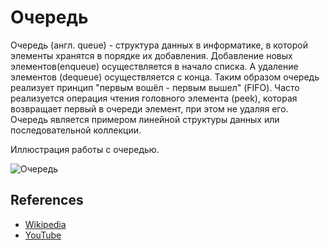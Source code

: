 # Очередь

Очередь (англ. queue) - структура данных в информатике, в которой элементы
хранятся в порядке их добавления. Добавление новых элементов(enqueue)
осуществляется в начало списка. А удаление элементов (dequeue)
осуществляется с конца. Таким образом очередь реализует принцип
"первым вошёл - первым вышел" (FIFO). Часто реализуется операция чтения
головного элемента (peek), которая возвращает первый в очереди элемент,
при этом не удаляя его. Очередь является примером линейной структуры
данных или последовательной коллекции.

Иллюстрация работы с очередью.

![Очередь](https://upload.wikimedia.org/wikipedia/commons/5/52/Data_Queue.svg)

## References

- [Wikipedia](<https://ru.wikipedia.org/wiki/%D0%9E%D1%87%D0%B5%D1%80%D0%B5%D0%B4%D1%8C_(%D0%BF%D1%80%D0%BE%D0%B3%D1%80%D0%B0%D0%BC%D0%BC%D0%B8%D1%80%D0%BE%D0%B2%D0%B0%D0%BD%D0%B8%D0%B5)>)
- [YouTube](https://www.youtube.com/watch?v=GRsVMTlBIoE)
